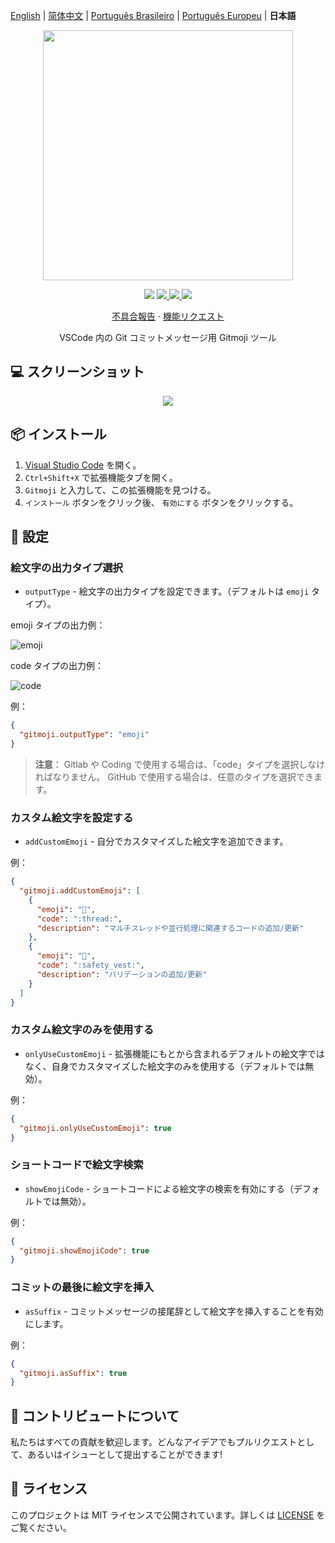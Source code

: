 [English](README.md) | [简体中文](README.zh-CN.md) | [Português Brasileiro](README.pt-BR.md) | [Português Europeu](README.pt-PT.md) | **日本語**

<p align="center">
    <img src="assets/gitmoji.gif" width="400">
</p>

<p align="center">
    <img src="https://img.shields.io/badge/gitmoji-%20😜%20😍-FFDD67.svg?style=flat-square">
    <a href="https://github.com/seatonjiang/gitmoji-vscode/issues">
        <img src="https://img.shields.io/github/issues/seatonjiang/gitmoji-vscode?style=flat-square&color=blue">
    </a>
    <a href="https://github.com/seatonjiang/gitmoji-vscode/pulls">
        <img src="https://img.shields.io/github/issues-pr/seatonjiang/gitmoji-vscode?style=flat-square&color=brightgreen">
    </a>
    <a href="https://github.com/seatonjiang/gitmoji-vscode/blob/main/LICENSE">
        <img src="https://img.shields.io/github/license/seatonjiang/gitmoji-vscode?&style=flat-square">
    </a>
</p>

<p align="center">
    <a href="https://github.com/seatonjiang/gitmoji-vscode/issues">不具合報告</a>
    ·
    <a href="https://github.com/seatonjiang/gitmoji-vscode/issues">機能リクエスト</a>
</p>

<p align="center">VSCode 内の Git コミットメッセージ用 Gitmoji ツール</p>

## 💻 スクリーンショット

<p align="center">
    <img src="assets/about.gif">
</p>

## 📦 インストール

1. [Visual Studio Code](https://code.visualstudio.com/) を開く。
2. `Ctrl+Shift+X` で拡張機能タブを開く。
3. `Gitmoji` と入力して、この拡張機能を見つける。
4. `インストール` ボタンをクリック後、 `有効にする` ボタンをクリックする。

## 🔨 設定

### 絵文字の出力タイプ選択

- `outputType` - 絵文字の出力タイプを設定できます。（デフォルトは `emoji` タイプ）。

emoji タイプの出力例：

![emoji](assets/emoji.png)

code タイプの出力例：

![code](assets/code.png)

例：

```json
{
  "gitmoji.outputType": "emoji"
}
```

> **注意**： Gitlab や Coding で使用する場合は、「code」タイプを選択しなければなりません。 GitHub で使用する場合は、任意のタイプを選択できます。

### カスタム絵文字を設定する

- `addCustomEmoji` - 自分でカスタマイズした絵文字を追加できます。

例：

```json
{
  "gitmoji.addCustomEmoji": [
    {
      "emoji": "🧵",
      "code": ":thread:",
      "description": "マルチスレッドや並行処理に関連するコードの追加/更新"
    },
    {
      "emoji": "🦺",
      "code": ":safety_vest:",
      "description": "バリデーションの追加/更新"
    }
  ]
}
```

### カスタム絵文字のみを使用する

- `onlyUseCustomEmoji` - 拡張機能にもとから含まれるデフォルトの絵文字ではなく、自身でカスタマイズした絵文字のみを使用する（デフォルトでは無効）。

例：

```json
{
  "gitmoji.onlyUseCustomEmoji": true
}
```

### ショートコードで絵文字検索

- `showEmojiCode` - ショートコードによる絵文字の検索を有効にする（デフォルトでは無効）。

例：

```json
{
  "gitmoji.showEmojiCode": true
}
```

### コミットの最後に絵文字を挿入

- `asSuffix` - コミットメッセージの接尾辞として絵文字を挿入することを有効にします。

例：

```json
{
  "gitmoji.asSuffix": true
}
```


## 🤝 コントリビュートについて

私たちはすべての貢献を歓迎します。どんなアイデアでもプルリクエストとして、あるいはイシューとして提出することができます!

## 📃 ライセンス

このプロジェクトは MIT ライセンスで公開されています。詳しくは [LICENSE](https://github.com/seatonjiang/gitmoji-vscode/blob/main/LICENSE) をご覧ください。
